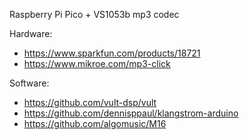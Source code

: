 Raspberry Pi Pico + VS1053b mp3 codec

Hardware:
- https://www.sparkfun.com/products/18721
- https://www.mikroe.com/mp3-click

Software:
- https://github.com/vult-dsp/vult
- https://github.com/dennisppaul/klangstrom-arduino
- https://github.com/algomusic/M16
